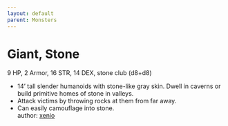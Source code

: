 ```yaml
---
layout: default
parent: Monsters 
--- 
```

# Giant, Stone
9 HP, 2 Armor, 16 STR, 14 DEX, stone club (d8+d8)  
- 14’ tall slender humanoids with stone-like gray skin.   Dwell in caverns or build primitive homes of stone in valleys.  
- Attack victims by throwing rocks at them from far away.  
- Can easily camouflage into stone.  
author: [xenio](https://xenioinabottle.blogspot.com/2021/02/classic-monsters-for-cairnito-part-1.html) 
